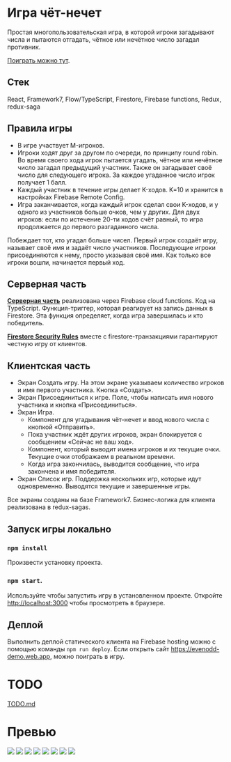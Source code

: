 # Игра чёт-нечет

Простая многопользовательская игра, в которой игроки загадывают числа и пытаются отгадать, чётное или нечётное число загадал противник.

[Поиграть можно тут](https://evenodd-demo.web.app).

## Стек
React, Framework7, Flow/TypeScript, Firestore, Firebase functions, Redux, redux-saga

## Правила игры
* В игре участвует M-игроков.
* Игроки ходят друг за другом по очереди, по принципу round robin.
Во время своего хода игрок пытается угадать, чётное или нечётное число загадал предыдущий участник. Также он загадывает своё число для следующего игрока. За каждое угаданное число игрок получает 1 балл.
* Каждый участник в течение игры делает K-ходов. K=10 и хранится в настройках Firebase Remote Config.
* Игра заканчивается, когда каждый игрок сделал свои K-ходов, и у одного из участников больше очков, чем у других. Для двух игроков: если по истечение 20-ти ходов счёт равный, то игра продолжается до первого разгаданного числа.

Побеждает тот, кто угадал больше чисел.
Первый игрок создаёт игру, называет своё имя и задаёт число участников. Последующие игроки присоединяются к нему, просто указывая своё имя. Как только все игроки вошли, начинается первый ход.  

## Серверная часть
**[Серверная часть](functions/)** реализована через Firebase cloud functions. Код на TypeScript. Функция-триггер, которая реагирует на запись данных в Firestore. Эта функция определяет, когда игра завершилась и кто победитель.

**[Firestore Security Rules](rules/)** вместе с firestore-транзакциями гарантируют честную игру от клиентов.

## Клиентская часть
* Экран Создать игру. На этом экране указываем количество игроков и имя первого участника. Кнопка «Создать».
* Экран Присоединиться к игре. Поле, чтобы написать имя нового участника и кнопка «Присоединиться».
* Экран Игра.
    - Компонент для угадывания чёт-нечет и ввод нового числа с кнопкой «Отправить».
    - Пока участник ждёт других игроков, экран блокируется с сообщением «Сейчас не ваш ход».
    - Компонент, который выводит имена игроков и их текущие очки. Текущие очки отображаем в реальном времени.
    - Когда игра закончилась, выводится сообщение, что игра закончена и имя победителя.
* Экран Список игр. Поддержка нескольких игр, которые идут одновременно. Выводятся текущие и завершенные игры.

Все экраны созданы на базе Framework7.
Бизнес-логика для клиента реализована в redux-sagas.

## Запуск игры локально

### `npm install`
Произвести установку проекта.

### `npm start`.
Используйте чтобы запустить игру в установленном проекте.
Откройте [http://localhost:3000](http://localhost:3000) чтобы просмотреть в браузере.

## Деплой
Выполнить деплой статического клиента на Firebase hosting можно с помощью команды `npm run deploy`. Если открыть сайт https://evenodd-demo.web.app, можно поиграть в игру.

# TODO
[TODO.md](TODO.md)

# Превью
![](.readme/evenodd-demo.1.png)
![](.readme/evenodd-demo.2.png)
![](.readme/evenodd-demo.3.png)
![](.readme/evenodd-demo.4.png)
![](.readme/evenodd-demo.5.png)
![](.readme/evenodd-demo.6.png)
![](.readme/evenodd-demo.7.png)
![](.readme/evenodd-demo.8.png)